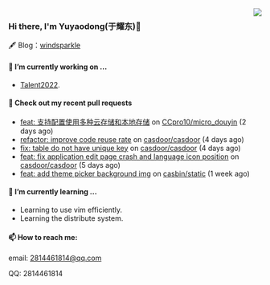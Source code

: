 <img align="right" src="https://github-readme-stats.vercel.app/api?username=leo220yuyaodog&show_icons=true&icon_color=805AD5&text_color=718096&bg_color=ffffff&hide_title=true" />

### Hi there, I'm Yuyaodong(于耀东)👋
🖋 Blog：[windsparkle](https://blog.windsparkle.top)
#### 🔭 I’m currently working on ...
- [Talent2022](https://github.com/casbin/Talent2022).

#### 🔨 Check out my recent pull requests

- [feat: 支持配置使用多种云存储和本地存储](https://github.com/CCpro10/micro_douyin/pull/2) on [CCpro10/micro_douyin](https://github.com/CCpro10/micro_douyin) (2 days ago)
- [refactor: improve code reuse rate](https://github.com/casdoor/casdoor/pull/1515) on [casdoor/casdoor](https://github.com/casdoor/casdoor) (4 days ago)
- [fix: table do not have unique key](https://github.com/casdoor/casdoor/pull/1512) on [casdoor/casdoor](https://github.com/casdoor/casdoor) (4 days ago)
- [feat: fix application edit page crash and language icon position](https://github.com/casdoor/casdoor/pull/1511) on [casdoor/casdoor](https://github.com/casdoor/casdoor) (5 days ago)
- [feat: add theme picker background img](https://github.com/casbin/static/pull/64) on [casbin/static](https://github.com/casbin/static) (1 week ago)

#### 🌱 I’m currently learning ...
- Learning to use vim efficiently.
- Learning the distribute system.

#### 📫 How to reach me:
email: 2814461814@qq.com

QQ: 2814461814
